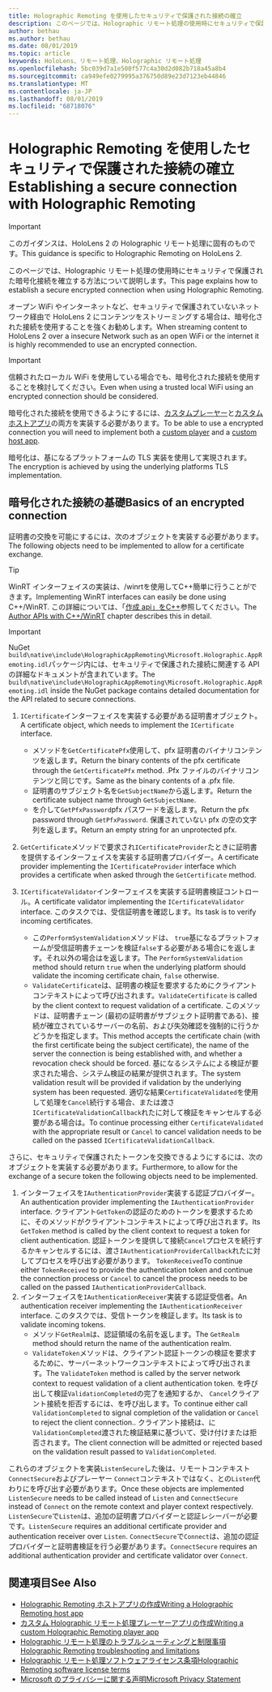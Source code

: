 ```yaml
---
title: Holographic Remoting を使用したセキュリティで保護された接続の確立
description: このページでは、Holographic リモート処理の使用時にセキュリティで保護された暗号化接続を確立する方法について説明します。
author: bethau
ms.author: bethau
ms.date: 08/01/2019
ms.topic: article
keywords: HoloLens、リモート処理、Holographic リモート処理
ms.openlocfilehash: 5bc039d7a1e500f577c4a30d2d082b718a45a8b4
ms.sourcegitcommit: ca949efe0279995a376750d89e23d7123eb44846
ms.translationtype: MT
ms.contentlocale: ja-JP
ms.lasthandoff: 08/01/2019
ms.locfileid: "68718076"
---
```

# <a name="establishing-a-secure-connection-with-holographic-remoting"></a><span data-ttu-id="ac351-104">Holographic Remoting を使用したセキュリティで保護された接続の確立</span><span class="sxs-lookup"><span data-stu-id="ac351-104">Establishing a secure connection with Holographic Remoting</span></span>

>[!IMPORTANT]
><span data-ttu-id="ac351-105">このガイダンスは、HoloLens 2 の Holographic リモート処理に固有のものです。</span><span class="sxs-lookup"><span data-stu-id="ac351-105">This guidance is specific to Holographic Remoting on HoloLens 2.</span></span>

<span data-ttu-id="ac351-106">このページでは、Holographic リモート処理の使用時にセキュリティで保護された暗号化接続を確立する方法について説明します。</span><span class="sxs-lookup"><span data-stu-id="ac351-106">This page explains how to establish a secure encrypted connection when using Holographic Remoting.</span></span>

<span data-ttu-id="ac351-107">オープン WiFi やインターネットなど、セキュリティで保護されていないネットワーク経由で HoloLens 2 にコンテンツをストリーミングする場合は、暗号化された接続を使用することを強くお勧めします。</span><span class="sxs-lookup"><span data-stu-id="ac351-107">When streaming content to HoloLens 2 over a insecure Network such as an open WiFi or the internet it is highly recommended to use an encrypted connection.</span></span>

>[!IMPORTANT]
><span data-ttu-id="ac351-108">信頼されたローカル WiFi を使用している場合でも、暗号化された接続を使用することを検討してください。</span><span class="sxs-lookup"><span data-stu-id="ac351-108">Even when using a trusted local WiFi using an encrypted connection should be considered.</span></span>

<span data-ttu-id="ac351-109">暗号化された接続を使用できるようにするには、[カスタムプレーヤー](holographic-remoting-create-player.md)と[カスタムホストアプリ](holographic-remoting-create-host.md)の両方を実装する必要があります。</span><span class="sxs-lookup"><span data-stu-id="ac351-109">To be able to use a encrypted connection you will need to implement both a [custom player](holographic-remoting-create-player.md) and a [custom host app](holographic-remoting-create-host.md).</span></span>

<span data-ttu-id="ac351-110">暗号化は、基になるプラットフォームの TLS 実装を使用して実現されます。</span><span class="sxs-lookup"><span data-stu-id="ac351-110">The encryption is achieved by using the underlying platforms TLS implementation.</span></span>

## <a name="basics-of-an-encrypted-connection"></a><span data-ttu-id="ac351-111">暗号化された接続の基礎</span><span class="sxs-lookup"><span data-stu-id="ac351-111">Basics of an encrypted connection</span></span>

<span data-ttu-id="ac351-112">証明書の交換を可能にするには、次のオブジェクトを実装する必要があります。</span><span class="sxs-lookup"><span data-stu-id="ac351-112">The following objects need to be implemented to allow for a certificate exchange.</span></span>

>[!TIP]
><span data-ttu-id="ac351-113">WinRT インターフェイスの実装は、/winrtを使用してC++簡単に行うことができます。</span><span class="sxs-lookup"><span data-stu-id="ac351-113">Implementing WinRT interfaces can easily be done using C++/WinRT.</span></span> <span data-ttu-id="ac351-114">この詳細については、「[作成 api」をC++](https://docs.microsoft.com/en-us/windows/uwp/cpp-and-winrt-apis/author-apis)参照してください。</span><span class="sxs-lookup"><span data-stu-id="ac351-114">The [Author APIs with C++/WinRT](https://docs.microsoft.com/en-us/windows/uwp/cpp-and-winrt-apis/author-apis) chapter describes this in detail.</span></span>

>[!IMPORTANT]
><span data-ttu-id="ac351-115">NuGet ```build\native\include\HolographicAppRemoting\Microsoft.Holographic.AppRemoting.idl```パッケージ内には、セキュリティで保護された接続に関連する API の詳細なドキュメントが含まれています。</span><span class="sxs-lookup"><span data-stu-id="ac351-115">The ```build\native\include\HolographicAppRemoting\Microsoft.Holographic.AppRemoting.idl``` inside the NuGet package contains detailed documentation for the API related to secure connections.</span></span>

1) <span data-ttu-id="ac351-116">```ICertificate```インターフェイスを実装する必要がある証明書オブジェクト。</span><span class="sxs-lookup"><span data-stu-id="ac351-116">A certificate object, which needs to implement the ```ICertificate``` interface.</span></span>

    * <span data-ttu-id="ac351-117">メソッドを```GetCertificatePfx```使用して、pfx 証明書のバイナリコンテンツを返します。</span><span class="sxs-lookup"><span data-stu-id="ac351-117">Return the binary contents of the pfx certificate through the ```GetCertificatePfx``` method.</span></span> <span data-ttu-id="ac351-118">.Pfx ファイルのバイナリコンテンツと同じです。</span><span class="sxs-lookup"><span data-stu-id="ac351-118">Same as the binary contents of a .pfx file.</span></span>
    * <span data-ttu-id="ac351-119">証明書のサブジェクト名を```GetSubjectName```から返します。</span><span class="sxs-lookup"><span data-stu-id="ac351-119">Return the certificate subject name through ```GetSubjectName```.</span></span>
    * <span data-ttu-id="ac351-120">を介して```GetPfxPassword```pfx パスワードを返します。</span><span class="sxs-lookup"><span data-stu-id="ac351-120">Return the pfx password through ```GetPfxPassword```.</span></span> <span data-ttu-id="ac351-121">保護されていない pfx の空の文字列を返します。</span><span class="sxs-lookup"><span data-stu-id="ac351-121">Return an empty string for an unprotected pfx.</span></span>

2) <span data-ttu-id="ac351-122">```GetCertificate```メソッドで要求され```ICertificateProvider```たときに証明書を提供するインターフェイスを実装する証明書プロバイダー。</span><span class="sxs-lookup"><span data-stu-id="ac351-122">A certificate provider implementing the ```ICertificateProvider``` interface which provides a certificate when asked through the ```GetCertificate``` method.</span></span>

3) <span data-ttu-id="ac351-123">```ICertificateValidator```インターフェイスを実装する証明書検証コントロール。</span><span class="sxs-lookup"><span data-stu-id="ac351-123">A certificate validator implementing the ```ICertificateValidator``` interface.</span></span> <span data-ttu-id="ac351-124">このタスクでは、受信証明書を確認します。</span><span class="sxs-lookup"><span data-stu-id="ac351-124">Its task is to verify incoming certificates.</span></span>
    * <span data-ttu-id="ac351-125">この```PerformSystemValidation```メソッドは、 ```true```基になるプラットフォームが受信証明書チェーンを検証```false```する必要がある場合にを返します。それ以外の場合はを返します。</span><span class="sxs-lookup"><span data-stu-id="ac351-125">The ```PerformSystemValidation``` method should return ```true``` when the underlying platform should validate the incoming certificate chain, ```false``` otherwise.</span></span>
    * <span data-ttu-id="ac351-126">```ValidateCertificate```は、証明書の検証を要求するためにクライアントコンテキストによって呼び出されます。</span><span class="sxs-lookup"><span data-stu-id="ac351-126">```ValidateCertificate``` is called by the client context to request validation of a certificate.</span></span> <span data-ttu-id="ac351-127">このメソッドは、証明書チェーン (最初の証明書がサブジェクト証明書である)、接続が確立されているサーバーの名前、および失効確認を強制的に行うかどうかを指定します。</span><span class="sxs-lookup"><span data-stu-id="ac351-127">This method accepts the certificate chain (with the first certificate being the subject certificate), the name of the server the connection is being established with, and whether a revocation check should be forced.</span></span> <span data-ttu-id="ac351-128">基になるシステムによる検証が要求された場合、システム検証の結果が提供されます。</span><span class="sxs-lookup"><span data-stu-id="ac351-128">The system validation result will be provided if validation by the underlying system has been requested.</span></span> <span data-ttu-id="ac351-129">適切な結果```CertificateValidated```を使用して処理を```Cancel```続行する場合、または渡さ```ICertificateValidationCallback```れたに対して検証をキャンセルする必要がある場合は。</span><span class="sxs-lookup"><span data-stu-id="ac351-129">To continue processing either ```CertificateValidated``` with the appropriate result or ```Cancel``` to cancel validation needs to be called on the passed ```ICertificateValidationCallback```.</span></span>

<span data-ttu-id="ac351-130">さらに、セキュリティで保護されたトークンを交換できるようにするには、次のオブジェクトを実装する必要があります。</span><span class="sxs-lookup"><span data-stu-id="ac351-130">Furthermore, to allow for the exchange of a secure token the following objects need to be implemented.</span></span>

1) <span data-ttu-id="ac351-131">インターフェイスを```IAuthenticationProvider```実装する認証プロバイダー。</span><span class="sxs-lookup"><span data-stu-id="ac351-131">An authentication provider implementing the ```IAuthenticationProvider``` interface.</span></span> <span data-ttu-id="ac351-132">クライアント```GetToken```の認証のためのトークンを要求するために、そのメソッドがクライアントコンテキストによって呼び出されます。</span><span class="sxs-lookup"><span data-stu-id="ac351-132">Its ```GetToken``` method is called by the client context to request a token for client authentication.</span></span> <span data-ttu-id="ac351-133">認証トークンを提供して接続```Cancel```プロセスを続行するかキャンセルするには、渡さ```IAuthenticationProviderCallback```れたに対してプロセスを呼び出す必要があります。 ```TokenReceived```</span><span class="sxs-lookup"><span data-stu-id="ac351-133">To continue either ```TokenReceived``` to provide the authentication token and continue the connection process or ```Cancel``` to cancel the process needs to be called on the passed ```IAuthenticationProviderCallback```.</span></span>
2) <span data-ttu-id="ac351-134">インターフェイスを```IAuthenticationReceiver```実装する認証受信者。</span><span class="sxs-lookup"><span data-stu-id="ac351-134">An authentication receiver implementing the ```IAuthenticationReceiver``` interface.</span></span> <span data-ttu-id="ac351-135">このタスクでは、受信トークンを検証します。</span><span class="sxs-lookup"><span data-stu-id="ac351-135">Its task is to validate incoming tokens.</span></span>
    * <span data-ttu-id="ac351-136">メソッド```GetRealm```は、認証領域の名前を返します。</span><span class="sxs-lookup"><span data-stu-id="ac351-136">The ```GetRealm``` method should return the name of the authentication realm.</span></span>
    * <span data-ttu-id="ac351-137">```ValidateToken```メソッドは、クライアント認証トークンの検証を要求するために、サーバーネットワークコンテキストによって呼び出されます。</span><span class="sxs-lookup"><span data-stu-id="ac351-137">The ```ValidateToken``` method is called by the server network context to request validation of a client authentication token.</span></span> <span data-ttu-id="ac351-138">を呼び出して検証```ValidationCompleted```の完了を通知するか、 ```Cancel```クライアント接続を拒否するには、を呼び出します。</span><span class="sxs-lookup"><span data-stu-id="ac351-138">To continue either call ```ValidationCompleted``` to signal completion of the validation or ```Cancel``` to reject the client connection..</span></span> <span data-ttu-id="ac351-139">クライアント接続は、に```ValidationCompleted```渡された検証結果に基づいて、受け付けまたは拒否されます。</span><span class="sxs-lookup"><span data-stu-id="ac351-139">The client connection will be admitted or rejected based on the validation result passed to ```ValidationCompleted```.</span></span> 

<span data-ttu-id="ac351-140">これらのオブジェクトを実装```ListenSecure```した後は、リモートコンテキスト```ConnectSecure```およびプレーヤー ```Connect```コンテキストではなく、との```Listen```代わりにを呼び出す必要があります。</span><span class="sxs-lookup"><span data-stu-id="ac351-140">Once these objects are implemented ```ListenSecure``` needs to be called instead of ```Listen``` and ```ConnectSecure``` instead of ```Connect``` on the remote context and player context respectively.</span></span> <span data-ttu-id="ac351-141">```ListenSecure```で```Listen```は、追加の証明書プロバイダーと認証レシーバーが必要です。</span><span class="sxs-lookup"><span data-stu-id="ac351-141">```ListenSecure``` requires an additional certificate provider and authentication receiver over ```Listen```.</span></span> <span data-ttu-id="ac351-142">```ConnectSecure```で```Connect```は、追加の認証プロバイダーと証明書検証を行う必要があります。</span><span class="sxs-lookup"><span data-stu-id="ac351-142">```ConnectSecure``` requires an additional authentication provider and certificate validator over ```Connect```.</span></span>

## <a name="see-also"></a><span data-ttu-id="ac351-143">関連項目</span><span class="sxs-lookup"><span data-stu-id="ac351-143">See Also</span></span>
* [<span data-ttu-id="ac351-144">Holographic Remoting ホストアプリの作成</span><span class="sxs-lookup"><span data-stu-id="ac351-144">Writing a Holographic Remoting host app</span></span>](holographic-remoting-create-host.md)
* [<span data-ttu-id="ac351-145">カスタム Holographic リモート処理プレーヤーアプリの作成</span><span class="sxs-lookup"><span data-stu-id="ac351-145">Writing a custom Holographic Remoting player app</span></span>](holographic-remoting-create-player.md)
* [<span data-ttu-id="ac351-146">Holographic リモート処理のトラブルシューティングと制限事項</span><span class="sxs-lookup"><span data-stu-id="ac351-146">Holographic Remoting troubleshooting and limitations</span></span>](holographic-remoting-troubleshooting.md)
* [<span data-ttu-id="ac351-147">Holographic リモート処理ソフトウェアライセンス条項</span><span class="sxs-lookup"><span data-stu-id="ac351-147">Holographic Remoting software license terms</span></span>](https://docs.microsoft.com/en-us/legal/mixed-reality/microsoft-holographic-remoting-software-license-terms)
* [<span data-ttu-id="ac351-148">Microsoft のプライバシーに関する声明</span><span class="sxs-lookup"><span data-stu-id="ac351-148">Microsoft Privacy Statement</span></span>](https://go.microsoft.com/fwlink/?LinkId=521839)